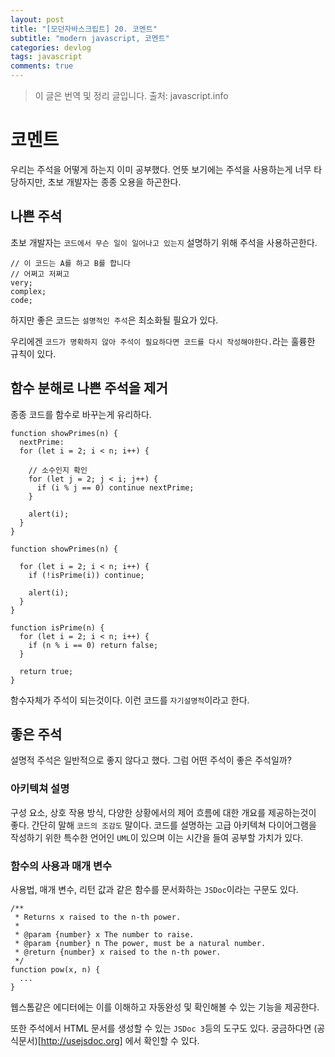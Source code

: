 ```yaml
---
layout: post
title: "[모던자바스크립트] 20. 코멘트"
subtitle: "modern javascript, 코멘트"
categories: devlog
tags: javascript
comments: true
---
```


> 이 글은 번역 및 정리 글입니다.
> 출처: javascript.info

# 코멘트

우리는 주석을 어떻게 하는지 이미 공부했다. 언뜻 보기에는 주석을 사용하는게 너무 타당하지만, 초보 개발자는 종종 오용을 하곤한다.

## 나쁜 주석

초보 개발자는 `코드에서 무슨 일이 일어나고 있는지` 설명하기 위해 주석을 사용하곤한다.

```
// 이 코드는 A를 하고 B를 합니다
// 어쩌고 저쩌고
very;
complex;
code;
```

하지만 좋은 코드는 `설명적인 주석`은 최소화될 필요가 있다.

우리에겐 `코드가 명확하지 않아 주석이 필요하다면 코드를 다시 작성해야한다.`라는 훌륭한 규칙이 있다.

## 함수 분해로 나쁜 주석을 제거

종종 코드를 함수로 바꾸는게 유리하다.

```
function showPrimes(n) {
  nextPrime:
  for (let i = 2; i < n; i++) {

    // 소수인지 확인
    for (let j = 2; j < i; j++) {
      if (i % j == 0) continue nextPrime;
    }

    alert(i);
  }
}
```

```
function showPrimes(n) {

  for (let i = 2; i < n; i++) {
    if (!isPrime(i)) continue;

    alert(i);
  }
}

function isPrime(n) {
  for (let i = 2; i < n; i++) {
    if (n % i == 0) return false;
  }

  return true;
}
```

함수자체가 주석이 되는것이다. 이런 코드를 `자기설명적`이라고 한다.

## 좋은 주석

설명적 주석은 일반적으로 좋지 않다고 했다. 그럼 어떤 주석이 좋은 주석일까?

### 아키텍쳐 설명

구성 요소, 상호 작용 방식, 다양한 상황에서의 제어 흐름에 대한 개요를 제공하는것이 좋다. 간단히 말해 `코드의 조감도` 말이다. 코드를 설명하는 고급 아키텍쳐 다이어그램을 작성하기 위한 특수한 언어인 `UML`이 있으며 이는 시간을 들여 공부할 가치가 있다.

### 함수의 사용과 매개 변수

사용법, 매개 변수, 리턴 값과 같은 함수를 문서화하는 `JSDoc`이라는 구문도 있다.

```
/**
 * Returns x raised to the n-th power.
 *
 * @param {number} x The number to raise.
 * @param {number} n The power, must be a natural number.
 * @return {number} x raised to the n-th power.
 */
function pow(x, n) {
  ...
}
```

웹스톰같은 에디터에는 이를 이해하고 자동완성 및 확인해볼 수 있는 기능을 제공한다.

또한 주석에서 HTML 문서를 생성할 수 있는 `JSDoc 3`등의 도구도 있다. 궁금하다면 (공식문서)[http://usejsdoc.org] 에서 확인할 수 있다.
